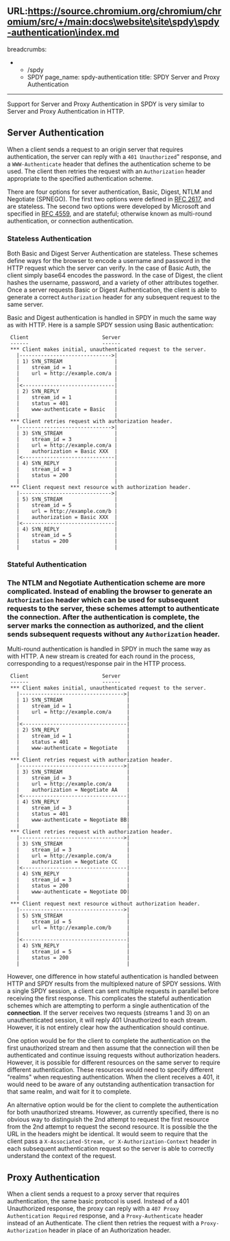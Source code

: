 URL:https://source.chromium.org/chromium/chromium/src/+/main:docs\website\site\spdy\spdy-authentication\index.md
---
breadcrumbs:
- - /spdy
  - SPDY
page_name: spdy-authentication
title: SPDY Server and Proxy Authentication
---

Support for Server and Proxy Authentication in SPDY is very similar to Server
and Proxy Authentication in HTTP.

## Server Authentication

When a client sends a request to an origin server that requires authentication,
the server can reply with a `401 Unauthorized`" response, and a
`WWW-Authenticate` header that defines the authentication scheme to be used. The
client then retries the request with an `Authorization` header appropriate to
the specified authentication scheme.

There are four options for sever authentication, Basic, Digest, NTLM and
Negotiate (SPNEGO). The first two options were defined in [RFC
2617](http://www.ietf.org/rfc/rfc2617.txt), and are stateless. The second two
options were developed by Microsoft and specified in [RFC
4559](http://www.ietf.org/rfc/rfc4559.txt), and are stateful; otherwise known as
multi-round authentication, or connection authentication.

### Stateless Authentication

Both Basic and Digest Server Authentication are stateless. These schemes define
ways for the browser to encode a username and password in the HTTP request which
the server can verify. In the case of Basic Auth, the client simply base64
encodes the password. In the case of Digest, the client hashes the username,
password, and a variety of other attributes together. Once a server requests
Basic or Digest Authentication, the client is able to generate a correct
`Authorization` header for any subsequent request to the same server.

Basic and Digest authentication is handled in SPDY in much the same way as with
HTTP. Here is a sample SPDY session using Basic authentication:

```none
 Client                        Server
 ------                        ------
 *** Client makes initial, unauthenticated request to the server.
   |------------------------------>|
   | 1) SYN_STREAM                 |
   |    stream_id = 1              |
   |    url = http://example.com/a |
   |                               |
   |<------------------------------|
   | 2) SYN_REPLY                  |
   |    stream_id = 1              |
   |    status = 401               |
   |    www-authenticate = Basic   |
   |                               |
 *** Client retries request with authorization header.
   |------------------------------>|
   | 3) SYN_STREAM                 |
   |    stream_id = 3              |
   |    url = http://example.com/a |
   |    authorization = Basic XXX  |
   |<------------------------------|
   | 4) SYN_REPLY                  |
   |    stream_id = 3              |
   |    status = 200               |
   |                               |
 *** Client request next resource with authorization header.
   |------------------------------>|
   | 5) SYN_STREAM                 |
   |    stream_id = 5              |
   |    url = http://example.com/b |
   |    authorization = Basic XXX  |
   |<------------------------------|
   | 4) SYN_REPLY                  |
   |    stream_id = 5              |
   |    status = 200               |
   |                               |
```

### Stateful Authentication

### The NTLM and Negotiate Authentication scheme are more complicated. Instead of enabling the browser to generate an `Authorization` header which can be used for subsequent requests to the server, these schemes attempt to authenticate the connection. After the authentication is complete, the server marks the connection as authorized, and the client sends subsequent requests without any `Authorization` header.

Multi-round authentication is handled in SPDY in much the same way as with HTTP.
A new stream is created for each round in the process, corresponding to a
request/response pair in the HTTP process.

```none
 Client                        Server
 ------                        ------
 *** Client makes initial, unauthenticated request to the server.
   |---------------------------------->|
   | 1) SYN_STREAM                     |
   |    stream_id = 1                  |
   |    url = http://example.com/a     |
   |                                   |
   |<----------------------------------|
   | 2) SYN_REPLY                      |
   |    stream_id = 1                  |
   |    status = 401                   |
   |    www-authenticate = Negotiate   |
   |                                   |
 *** Client retries request with authorization header.
   |---------------------------------->|
   | 3) SYN_STREAM                     |
   |    stream_id = 3                  |
   |    url = http://example.com/a     |
   |    authorization = Negotiate AA   |
   |<----------------------------------|
   | 4) SYN_REPLY                      |
   |    stream_id = 3                  |
   |    status = 401                   |
   |    www-authenticate = Negotiate BB|
   |                                   |
 *** Client retries request with authorization header.
   |---------------------------------->|
   | 3) SYN_STREAM                     |
   |    stream_id = 3                  |
   |    url = http://example.com/a     |
   |    authorization = Negotiate CC   |
   |<----------------------------------|
   | 4) SYN_REPLY                      |
   |    stream_id = 3                  |
   |    status = 200                   |
   |    www-authenticate = Negotiate DD|
   |                                   |
 *** Client request next resource without authorization header.
   |---------------------------------->|
   | 5) SYN_STREAM                     |
   |    stream_id = 5                  |
   |    url = http://example.com/b     |
   |                                   |
   |<----------------------------------|
   | 4) SYN_REPLY                      |
   |    stream_id = 5                  |
   |    status = 200                   |
   |                                   |
```

However, one difference in how stateful authentication is handled between HTTP
and SPDY results from the multiplexed nature of SPDY sessions. With a single
SPDY session, a client can sent multiple requests in parallel before receiving
the first response. This complicates the stateful authentication schemes which
are attempting to perform a single authentication of the **connection**. If the
server receives two requests (streams 1 and 3) on an unauthenticated session, it
will reply 401 Unauthorized to each stream. However, it is not entirely clear
how the authentication should continue.

One option would be for the client to complete the authentication on the first
unauthorized stream and then assume that the connection will then be
authenticated and continue issuing requests without authorization headers.
However, it is possible for different resources on the same server to require
different authentication. These resources would need to specify different
"realms" when requesting authentication. When the client receives a 401, it
would need to be aware of any outstanding authentication transaction for that
same realm, and wait for it to complete.

An alternative option would be for the client to complete the authentication for
both unauthorized streams. However, as currently specified, there is no obvious
way to distinguish the 2nd attempt to request the first resource from the 2nd
attempt to request the second resource. It is possible the the URL in the
headers might be identical. It would seem to require that the client pass a
`X-Associated-Stream, or X-Authorization-Context` header in each subsequent
authentication request so the server is able to correctly understand the context
of the request.

## Proxy Authentication

When a client sends a request to a proxy server that requires authentication,
the same basic protocol is used. Instead of a 401 Unauthorized response, the
proxy can reply with a `407 Proxy Authentication Required` response, and a
`Proxy-Authenticate` header instead of an Authenticate. The client then retries
the request with a `Proxy-Authorization` header in place of an Authorization
header.
